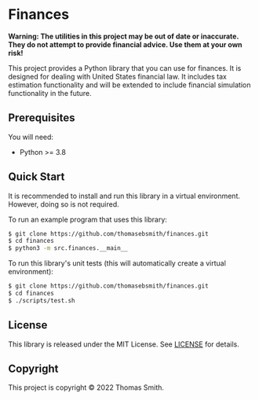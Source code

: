# Finances
**Warning: The utilities in this project may be out of date or inaccurate.
They do not attempt to provide financial advice. Use them at your own risk!**

This project provides a Python library that you can use for finances. It is
designed for dealing with United States financial law. It includes tax
estimation functionality and will be extended to include financial simulation
functionality in the future.

## Prerequisites
You will need:
- Python >= 3.8

## Quick Start
It is recommended to install and run this library in a virtual environment.
However, doing so is not required.

To run an example program that uses this library:
```sh
$ git clone https://github.com/thomasebsmith/finances.git
$ cd finances
$ python3 -m src.finances.__main__
```

To run this library's unit tests (this will automatically create a virtual
environment):
```sh
$ git clone https://github.com/thomasebsmith/finances.git
$ cd finances
$ ./scripts/test.sh
```

## License
This library is released under the MIT License. See [LICENSE](./LICENSE) for
details.

## Copyright
This project is copyright © 2022 Thomas Smith.

